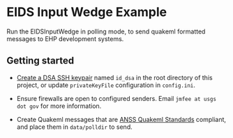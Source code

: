 EIDS Input Wedge Example
========================

Run the EIDSInputWedge in polling mode, to send quakeml formatted messages to EHP development systems.


Getting started
---------------

- [Create a DSA SSH keypair](http://ehppdl1.cr.usgs.gov/userguide/sending.html#keypair) named `id_dsa` in the root directory of this project, or update `privateKeyFile` configuration in `config.ini`.

- Ensure firewalls are open to configured senders.  Email `jmfee at usgs dot gov` for more information.

- Create Quakeml messages that are [ANSS Quakeml Standards](https://github.com/usgs/quakeml) compliant, and place them in `data/polldir` to send.
